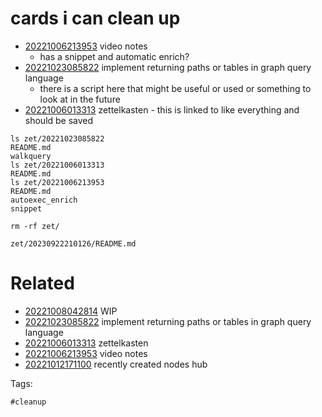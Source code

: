 # cards i can clean up

- [20221006213953](/zet/20221006213953/README.md) video notes
  - has a snippet and automatic enrich?
- [20221023085822](/zet/20221023085822/README.md) implement returning paths or tables in graph query language
  - there is a script here that might be useful or used or something to look at in the future
- [20221006013313](/zet/20221006013313/README.md) zettelkasten - this is linked to like everything and should be saved

```
ls zet/20221023085822
README.md
walkquery
ls zet/20221006013313
README.md
ls zet/20221006213953
README.md
autoexec_enrich
snippet

rm -rf zet/
```

` zet/20230922210126/README.md `

# Related

- [20221008042814](/zet/20221008042814/README.md) WIP
- [20221023085822](/zet/20221023085822/README.md) implement returning paths or tables in graph query language
- [20221006013313](/zet/20221006013313/README.md) zettelkasten
- [20221006213953](/zet/20221006213953/README.md) video notes
- [20221012171100](/zet/20221012171100/README.md) recently created nodes hub

Tags:

    #cleanup
